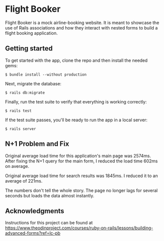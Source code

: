 # Flight Booker

Flight Booker is a mock airline-booking website. It is meant to showcase the use of Rails associations and how they interact with nested forms to build a flight booking application.

## Getting started

To get started with the app, clone the repo and then install the needed gems:

```
$ bundle install --without production
```

Next, migrate the database:

```
$ rails db:migrate
```

Finally, run the test suite to verify that everything is working correctly:

```
$ rails test
```

If the test suite passes, you'll be ready to run the app in a local server:

```
$ rails server
```

## N+1 Problem and Fix

Original average load time for this application's main page was 2574ms. After fixing the N+1 query for the main form, I reduced the load time 602ms on average.

Original average load time for search results was 1845ms. I reduced it to an average of 221ms. 

The numbers don't tell the whole story. The page no longer lags for several seconds but loads the data almost instantly.

## Acknowledgments

Instructions for this project can be found at https://www.theodinproject.com/courses/ruby-on-rails/lessons/building-advanced-forms?ref=lc-pb
